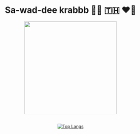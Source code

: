
<div id="header" align="center">
  <h1> Sa-wad-dee krabbb 🙏🏻 🇹🇭 ❤️‍🔥</h1>
  <img src="https://media.giphy.com/media/gui67fZ3xIneM/giphy.gif" width="300"/>

  <div width="200"> 
  &nbsp;
  </div>
  
  [![Top Langs](https://github-readme-stats.vercel.app/api/top-langs/?username=TanatornZ&layout=compact)](https://github.com/anuraghazra/github-readme-stats)
   
</div>
